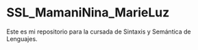 # SSL_MamaniNina_MarieLuz

Este es mi repositorio para la cursada de Sintaxis y Semántica de Lenguajes.
